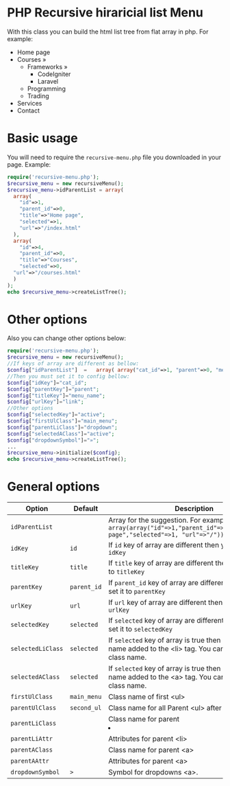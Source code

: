 # PHP Recursive hiraricial list Menu
With this class you can build the html list tree from flat array in php. For example:

* Home page
* Courses »
    * Frameworks »
      * CodeIgniter
      * Laravel
    * Programming
    * Trading
* Services
* Contact

# Basic usage
You will need to require the `recursive-menu.php` file you downloaded in your page. Example:

```php
require('recursive-menu.php');
$recursive_menu = new recursiveMenu();
$recursive_menu->idParentList = array(
  array(
    "id"=>1,
    "parent_id"=>0,
    "title"=>"Home page",
    "selected"=>1,
    "url"=>"/index.html"
  ),
  array(
    "id"=>4,
    "parent_id"=>0,
    "title"=>"Courses",
    "selected"=>0,
  "url"=>"/courses.html"
  )
);
echo $recursive_menu->createListTree();
```

# Other options
Also you can change other options below:


```php
require('recursive-menu.php');
$recursive_menu = new recursiveMenu();
//If keys of array are different as bellow:
$config["idParentList"]  =   array( array("cat_id"=>1, "parent"=>0, "menu_name"=>"Home page", "active"=>1, "link"=>"/index.html" ));
//Then you must set it to config bellow:
$config["idKey"]="cat_id";
$config["parentKey"]="parent";
$config["titleKey"]="menu_name";
$config["urlKey"]="link";
//Other options
$config["selectedKey"]="active";
$config["firstUlClass"]="main_menu";
$config["parentLiClass"]="dropdown";
$config["selectedAClass"]="active";
$config["dropdownSymbol"]="»";
...
$recursive_menu->initialize($config);
echo $recursive_menu->createListTree();
```

# General options

|Option|Default|Description|
|--- |--- |--- |
|`idParentList`||Array for the suggestion. For example: `array(array("id"=>1,"parent_id"=>0,"title"=>"Home page","selected"=>1, "url"=>"/"))`|
|`idKey`|`id`|If `id` key of array are different then you mus set it to `idKey`|
|`titleKey`|`title`|If `title` key of array are different then you mus set it to `titleKey`|
|`parentKey`|`parent_id`|If `parent_id` key of array are different then you mus set it to `parentKey`|
|`urlKey`|`url`|If `url` key of array are different then you mus set it to `urlKey`|
|`selectedKey`|`selected`|If `selected` key of array are different then you mus set it to `selectedKey`|
|`selectedLiClass`|`selected`|If `selected` key of array is true then  `selected` class name added to the &lt;li> tag. You can change it new class name.|
|`selectedAClass`|`selected`|If `selected` key of array is true then  `selected` class name added to the &lt;a> tag. You can change it new class name.|
|`firstUlClass`|`main_menu`|Class name of first &lt;ul>|
|`parentUlClass`|`second_ul`|Class name for all Parent &lt;ul> after First main &lt;ul>|
|`parentLiClass`||Class name for parent  <li>|
|`parentLiAttr`||Attributes for parent  &lt;li>|
|`parentAClass`||Class name for parent  &lt;a>|
|`parentAAttr`||Attributes for parent  &lt;a>|
|`dropdownSymbol`|`>`|Symbol for dropdowns  &lt;a>.|




